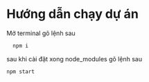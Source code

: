 # Hướng dẫn chạy dự án

Mở terminal gõ lệnh sau

```bash
  npm i
```

sau khi cài đặt xong node_modules gõ lệnh sau

```bash
npm start
```